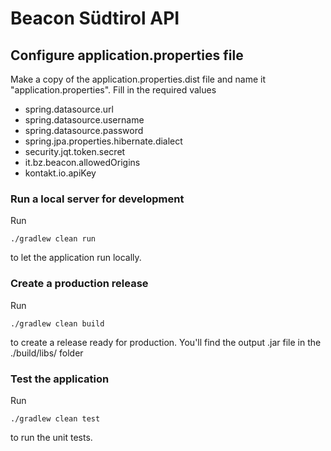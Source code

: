 # Beacon Südtirol API

## Configure application.properties file
Make a copy of the application.properties.dist file and name it "application.properties".
Fill in the required values
* spring.datasource.url
* spring.datasource.username
* spring.datasource.password
* spring.jpa.properties.hibernate.dialect
* security.jqt.token.secret
* it.bz.beacon.allowedOrigins
* kontakt.io.apiKey

### Run a local server for development
Run
```
./gradlew clean run
```
to let the application run locally.

### Create a production release
Run
```
./gradlew clean build
```
to create a release ready for production. You'll find the output .jar file in the ./build/libs/ folder

### Test the application
Run
```
./gradlew clean test
```
to run the unit tests.

